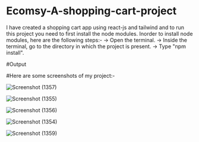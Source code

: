 # Ecomsy-A-shopping-cart-project

I have created a shopping cart app using react-js and tailwind and to run this project you need to first install the node modules.
Inorder to install node modules, here are the following steps:-
-> Open the terminal.
-> Inside the terminal, go to the directory in which the project is present.
-> Type "npm install".

#Output

#Here are some screenshots of my project:-


![Screenshot (1357)](https://github.com/PRITI-MJ/shopping-cart-project/assets/104292906/3f5ae60b-7b31-418e-bc3e-24d631f459ba)

![Screenshot (1355)](https://github.com/PRITI-MJ/shopping-cart-project/assets/104292906/18c12104-7083-4a61-aadb-8bfde3249108)

![Screenshot (1356)](https://github.com/PRITI-MJ/shopping-cart-project/assets/104292906/d07722ed-f4bc-42a9-96a7-05fa34c2ec22)

![Screenshot (1354)](https://github.com/PRITI-MJ/shopping-cart-project/assets/104292906/d8ec70a4-b517-4f24-b392-df56d58e8368)

![Screenshot (1359)](https://github.com/PRITI-MJ/shopping-cart-project/assets/104292906/0fe88de7-6366-456c-a7b4-183055282754)
